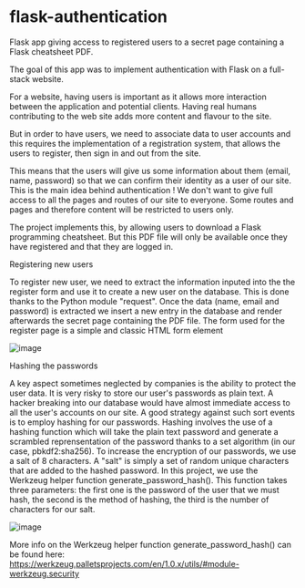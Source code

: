 # flask-authentication
Flask app giving access to registered users to a secret page containing a Flask cheatsheet PDF.

The goal of this app was to implement authentication with Flask on a full-stack website.

For a website, having users is important as it allows more interaction between the application and potential clients. 
Having real humans contributing to the web site adds more content and flavour to the site.

But in order to have users, we need to associate data to user accounts and this requires the implementation of a registration system,
that allows the users to register, then sign in and out from the site.

This means that the users will give us some information about them (email, name, password) so that we can confirm their identity as a user of our site.
This is the main idea behind authentication ! We don't want to give full access to all the pages and routes of our site to everyone. Some routes and 
pages and therefore content will be restricted to users only.

The project implements this, by allowing users to download a Flask programming cheatsheet. But this PDF file will only be available once they have registered
and that they are logged in.

Registering new users

To register new user, we need to extract the information inputed into the the register form and use it to create a new user on the database.
This is done thanks to the Python module "request". Once the data (name, email and password) is extracted we insert a new entry in the database
and render afterwards the secret page containing the PDF file. The form used for the register page is a simple and classic HTML form element

![image](https://user-images.githubusercontent.com/55893421/117393353-f064ef80-aec1-11eb-8362-2db203a1337d.png)


Hashing the passwords

A key aspect sometimes neglected by companies is the ability to protect the user data. It is very risky to store our user's passwords as plain text. A hacker breaking
into our database would have almost immediate access to all the user's accounts on our site. A good strategy against such sort events is to employ hashing for 
our passwords. Hashing involves the use of a hashing function which will take the plain text password and generate a scrambled reprensentation of the password
thanks to a set algorithm (in our case, pbkdf2:sha256). To increase the encryption of our passwords, we use a salt of 8 characters. A "salt" is simply a set of random
unique characters that are added to the hashed password. In this project, we use the Werkzeug helper function generate_password_hash(). 
This function takes three parameters: the first one is the password of the user that we must hash, the second is the method of hashing, the third is the number of 
characters for our salt.

![image](https://user-images.githubusercontent.com/55893421/117394535-55214980-aec4-11eb-9907-94a553dc1ad9.png)


More info on the Werkzeug helper function generate_password_hash() can be found here: https://werkzeug.palletsprojects.com/en/1.0.x/utils/#module-werkzeug.security





